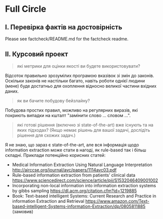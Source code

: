 # Full Circle

## I. Перевірка фактів на достовірність

Please see factcheck/README.md for the factcheck readme.

## II. Курсовий проект

> які метрики для оцінки якості ви будете використовувати?

Відсоток правильно зрозумілих програмою вказівок зі змін до
законів. Оскільки законів не настільки багато, навіть роботи однієї
людини (мене) буде достатньо для охоплення відносно великої частини
вхідних даних.

> як ви бачите побудову бейзлайну?

Побудова простих правил, можливо на регулярних виразів, які покриють
випадки на кшталт "замінити слово ... словом ...".

> які готові рішення (включно зі state-of-the-art) вже існують та на
> яких підходах? (Якщо немає рішень для вашої задачі, дослідіть
> рішення для схожих задач.)

Я не знаю, що зараз є state-of-the-art, але вся інформація щодо
information extraction може стати в нагоді, як rule-based так і більш
складні. Приклади потенційно корисних статей:

- Medical Information Extraction Using Natural Language Interpretation http://airccse.org/journal/avc/papers/1114avc03.pdf
- Rule-based information extraction from patients’ clinical data https://www.sciencedirect.com/science/article/pii/S1532046409001002
- Incorporating non-local information into information extraction systems by gibbs sampling https://dl.acm.org/citation.cfm?id=1219885
- Book: Text-based intelligent Systems: Current Research and Practice in information Extraction and Retrieval https://www.amazon.com/Text-based-intelligent-Systems-information-Extraction/dp/0805811885 (замовив)
